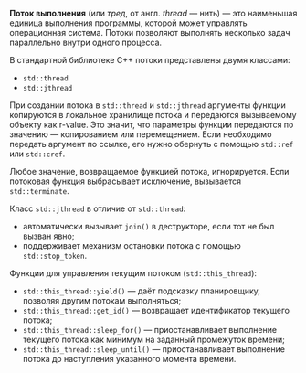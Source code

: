 **Поток выполнения** (или *тред*, от англ. *thread* — нить) — это наименьшая единица выполнения программы, которой может управлять операционная система. Потоки позволяют выполнять несколько задач параллельно внутри одного процесса.

В стандартной библиотеке C++ потоки представлены двумя классами:

* `std::thread`
* `std::jthread`

При создании потока в `std::thread` и `std::jthread` аргументы функции копируются в локальное хранилище потока и передаются вызываемому объекту как r-value. Это значит, что параметры функции передаются по значению — копированием или перемещением.
Если необходимо передать аргумент по ссылке, его нужно обернуть с помощью `std::ref` или `std::cref`.

Любое значение, возвращаемое функцией потока, игнорируется. Если потоковая функция выбрасывает исключение, вызывается `std::terminate`.

Класс `std::jthread` в отличие от `std::thread`:

* автоматически вызывает `join()` в деструкторе, если тот не был вызван явно;
* поддерживает механизм остановки потока с помощью `std::stop_token`.

Функции для управления текущим потоком (`std::this_thread`):

* `std::this_thread::yield()` — даёт подсказку планировщику, позволяя другим потокам выполняться;
* `std::this_thread::get_id()` — возвращает идентификатор текущего потока;
* `std::this_thread::sleep_for()` — приостанавливает выполнение текущего потока как минимум на заданный промежуток времени;
* `std::this_thread::sleep_until()` — приостанавливает выполнение потока до наступления указанного момента времени.